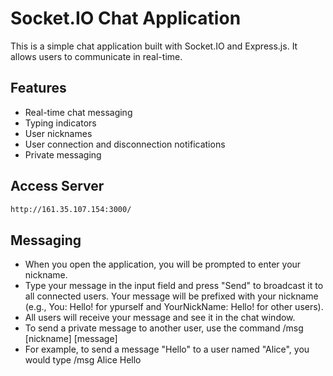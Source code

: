 # Socket.IO Chat Application

This is a simple chat application built with Socket.IO and Express.js. It allows users to communicate in real-time.

## Features
- Real-time chat messaging
- Typing indicators
- User nicknames
- User connection and disconnection notifications
- Private messaging

## Access Server

   ```bash
   http://161.35.107.154:3000/
   ```
## Messaging
- When you open the application, you will be prompted to enter your nickname.
- Type your message in the input field and press "Send" to broadcast it to all connected users. Your message will be prefixed with your nickname (e.g., You: Hello! for ypurself and YourNickName: Hello! for other users).
- All users will receive your message and see it in the chat window.
- To send a private message to another user, use the command /msg [nickname] [message]
- For example, to send a message "Hello" to a user named "Alice", you would type /msg Alice Hello
